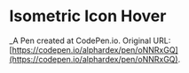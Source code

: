 # Isometric Icon Hover
 _A Pen created at CodePen.io. Original URL: [https://codepen.io/alphardex/pen/oNNRxGQ](https://codepen.io/alphardex/pen/oNNRxGQ).

 